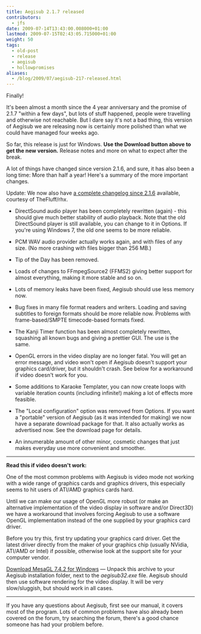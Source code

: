 ```yaml
---
title: Aegisub 2.1.7 released
contributors:
  - jfs
date: 2009-07-14T13:43:00.008000+01:00
lastmod: 2009-07-15T02:43:05.715000+01:00
weight: 50
tags:
  - old-post
  - release
  - aegisub
  - hollowpromises
aliases:
  - /blog/2009/07/aegisub-217-released.html
---
```


Finally!

It's been almost a month since the 4 year anniversary and the promise of 2.1.7 "within a few days", but lots of stuff happened, people were travelling and otherwise not reachable. But I dare say it's not a bad thing, this version of Aegisub we are releasing now is certainly more polished than what we could have managed four weeks ago.

So far, this release is just for Windows. **Use the Download button above to get the new version.** Release notes and more on what to expect after the break.

A lot of things have changed since version 2.1.6, and sure, it has also been a long time: More than half a year! Here's a summary of the more important changes.

Update: We now also have [a complete changelog since 2.1.6](http://www.mod16.org/aegisub/aegisub-changelog-217.html) available, courtesy of TheFluff/rhx.

- DirectSound audio player has been completely rewritten (again) - this should give much better stability of audio playback. Note that the old DirectSound player is still available, you can change to it in Options. If you're using Windows 7, the old one seems to be more reliable.

- PCM WAV audio provider actually works again, and with files of any size. (No more crashing with files bigger than 256 MB.)

- Tip of the Day has been removed.

- Loads of changes to FFmpegSource2 (FFMS2) giving better support for almost everything, making it more stable and so on.

- Lots of memory leaks have been fixed, Aegisub should use less memory now.

- Bug fixes in many file format readers and writers. Loading and saving subtitles to foreign formats should be more reliable now. Problems with frame-based/SMPTE timecode-based formats fixed.

- The Kanji Timer function has been almost completely rewritten, squashing all known bugs and giving a prettier GUI. The use is the same.

- OpenGL errors in the video display are no longer fatal. You will get an error message, and video won't open if Aegisub doesn't support your graphics card/driver, but it shouldn't crash. See below for a workaround if video doesn't work for you.

- Some additions to Karaoke Templater, you can now create loops with variable iteration counts (including infinite!) making a lot of effects more feasible.

- The "Local configuration" option was removed from Options. If you want a "portable" version of Aegisub (as it was intended for making) we now have a separate download package for that. It also actually works as advertised now. See the download page for details.

- An innumerable amount of other minor, cosmetic changes that just makes everyday use more convenient and smoother.

______________________________________________________________________

**Read this if video doesn't work:**

One of the most common problems with Aegisub is video mode not working with a wide range of graphics cards and graphics drivers, this especially seems to hit users of ATI/AMD graphics cards hard.

Until we can make our usage of OpenGL more robust (or make an alternative implementation of the video display in software and/or Direct3D) we have a workaround that involves forcing Aegisub to use a software OpenGL implementation instead of the one supplied by your graphics card driver.

Before you try this, first try updating your graphics card driver. Get the latest driver directly from the maker of your graphics chip (usually NVidia, ATI/AMD or Intel) if possible, otherwise look at the support site for your computer vendor.

[Download MesaGL 7.4.2 for Windows](http://www.animereactor.dk/aegisub/mesa-742-wgl.zip) — Unpack this archive to your Aegisub installation folder, next to the *aegisub32.exe* file. Aegisub should then use software rendering for the video display. It will be very slow/sluggish, but should work in all cases.

______________________________________________________________________

If you have any questions about Aegisub, first see our manual, it covers most of the program. Lots of common problems have also already been covered on the forum, try searching the forum, there's a good chance someone has had your problem before.
